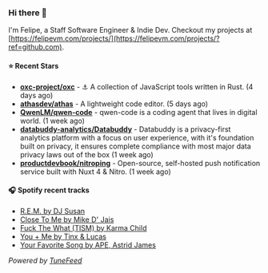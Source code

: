 ### Hi there 👋

I'm Felipe, a Staff Software Engineer & Indie Dev. Checkout my projects at [https://felipevm.com/projects/](https://felipevm.com/projects/?ref=github.com).

#### ⭐ Recent Stars
- **[oxc-project/oxc](https://github.com/oxc-project/oxc)** - ⚓ A collection of JavaScript tools written in Rust. (4 days ago)
- **[athasdev/athas](https://github.com/athasdev/athas)** - A lightweight code editor. (5 days ago)
- **[QwenLM/qwen-code](https://github.com/QwenLM/qwen-code)** - qwen-code is a coding agent that lives in digital world. (1 week ago)
- **[databuddy-analytics/Databuddy](https://github.com/databuddy-analytics/Databuddy)** - Databuddy is a privacy-first analytics platform with a focus on user experience, with it&#39;s foundation built on privacy, it ensures complete compliance with most major data privacy laws out of the box (1 week ago)
- **[productdevbook/nitroping](https://github.com/productdevbook/nitroping)** - Open-source, self-hosted push notification service built with Nuxt 4 &amp; Nitro. (1 week ago)

#### 🎧 Spotify recent tracks
- [R.E.M. by DJ Susan](https://open.spotify.com/track/0Bpi82sopKArwq7LPycm31)
- [Close To Me by Mike D&#39; Jais](https://open.spotify.com/track/4sfIty6Lt1AcILdBFCjYX1)
- [Fuck The What (TISM) by Karma Child](https://open.spotify.com/track/43NolA5tTy7c2dn7Ds7NLe)
- [You &#43; Me by Tinx &amp; Lucas](https://open.spotify.com/track/2mLdRYukKTIhukKsysygAl)
- [Your Favorite Song by APE, Astrid James](https://open.spotify.com/track/6DUoSZfPiO6XdSg1QZXJc0)

_Powered by [TuneFeed](https://tunefeed.app?ref=github.com)_
